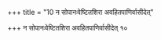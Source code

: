+++
title = "10 न सोपानःवेष्टितशिरा अवहितपाणिर्वासीदेत्"

+++
न सोपानःवेष्टितशिरा अवहितपाणिर्वासीदेत् १०